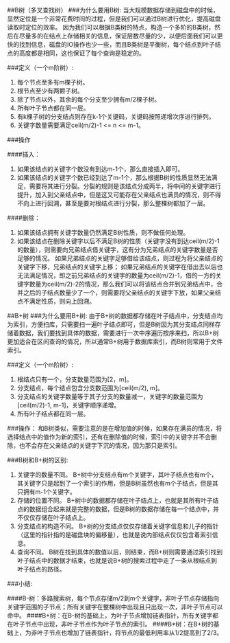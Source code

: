 ##B树（多叉查找树）
###为什么要用B树:
当大规模数据存储到磁盘中的时候，显然定位是一个非常花费时间的过程，但是我们可以通过B树进行优化，提高磁盘读取时定位的效率。
因为我们可以根据B类树的特点，构造一个多阶的B类树，然后在尽量多的在结点上存储相关的信息，保证层数尽量的少，以便后面我们可以更快的找到信息，磁盘的IO操作也少一些，而且B类树是平衡树，每个结点到叶子结点的高度都是相同，这也保证了每个查询是稳定的。

###定义（一个m阶树）:
1. 每个节点至多有m棵子树。
2. 根节点至少有两颗子树。
3. 除了节点以外，其余的每个分支至少拥有m/2棵子树。
4. 所有叶子节点都在同一层。
5. 有k棵子树的分支结点则存在k-1个关键码，关键码按照递增次序进行排列。
6. 关键字数量需要满足ceil(m/2)-1 <= n <= m-1。

###操作

####插入：
1. 如果该结点的关键字个数没有到达m-1个，那么直接插入即可。
2. 如果该结点的关键字个数已经到达了m-1个，那么根据B树的性质显然无法满足，需要将其进行分裂。分裂的规则是该结点分成两半，将中间的关键字进行提升，加入到父亲结点中，但是这又可能存在父亲结点也满员的情况，则不得不向上进行回溯，甚至是要对根结点进行分裂，那么整棵树都加了一层。

####删除：
1. 如果该结点拥有关键字数量仍然满足B树性质，则不做任何处理。
2. 如果该结点在删除关键字以后不满足B树的性质（关键字没有到达ceil(m/2)-1的数量），则需要向兄弟结点借关键字，这有分为兄弟结点的关键字数量是否足够的情况。
	如果兄弟结点的关键字足够借给该结点，则过程为将父亲结点的关键字下移，兄弟结点的关键字上移；
	如果兄弟结点的关键字在借出去以后也无法满足情况，即之前兄弟结点的关键字的数量为ceil(m/2)-1，借的一方的关键字数量为ceil(m/2)-2的情况，那么我们可以将该结点合并到兄弟结点中，合并之后的子结点数量少了一个，则需要将父亲结点的关键字下放，如果父亲结点不满足性质，则向上回溯。

##B+树
###为什么要用B+树:
由于B+树的数据都存储在叶子结点中，分支结点均为索引，方便扫库，只需要扫一遍叶子结点即可，但是B树因为其分支结点同样存储着数据，我们要找到具体的数据，需要进行一次中序遍历按序来扫，所以B+树更加适合在区间查询的情况，所以通常B+树用于数据库索引，而B树则常用于文件索引。

###定义（一个m阶树）:
1. 根结点只有一个，分支数量范围为[2，m]。
2. 分支结点，每个结点包含分支数范围为[ceil(m/2), m]。
3. 分支结点的关键字数量等于其子分支的数量减一，关键字的数量范围为[ceil(m/2)-1, m-1]，关键字顺序递增。
4. 所有叶子结点都在同一层。

###操作：
和B树类似，需要注意的是在增加值的时候，如果存在满员的情况，将选择结点中的值作为新的索引，还有在删除值的时候，索引中的关键字并不会删除，也不会存在父亲结点的关键字下沉的情况，因为那只是索引。


###B树和B+树的区别:

1. 关键字的数量不同。
B+树中分支结点有m个关键字，其叶子结点也有m个，其关键字只是起到了一个索引的作用，但是B树虽然也有m个子结点，但是其只拥有m-1个关键字。
2. 存储的位置不同。
B+树中的数据都存储在叶子结点上，也就是其所有叶子结点的数据组合起来就是完整的数据，但是B树的数据存储在每一个结点中，并不仅仅存储在叶子结点上。
3. 分支结点的构造不同。
B+树的分支结点仅仅存储着关键字信息和儿子的指针（这里的指针指的是磁盘块的偏移量），也就是说内部结点仅仅包含着索引信息。
4. 查询不同。
B树在找到具体的数值以后，则结束，而B+树则需要通过索引找到叶子结点中的数据才结束，也就是说B+树的搜索过程中走了一条从根结点到叶子结点的路径。

###小结:

####B-树：多路搜索树，每个节点存储m/2到m个关键字，非叶子节点存储指向关键字范围的子节点；所有关键字在整棵树中出现且只出现一次，非叶子节点可以命中。
####B+树：在B-树的基础上，为叶子节点增加链表指针，所有关键字都在叶子节点中出现，非叶子节点作为叶子节点的索引。
####B*树：在B+树的基础上，为非叶子节点也增加了链表指针，将节点的最低利用率从1/2提高到了2/3。

